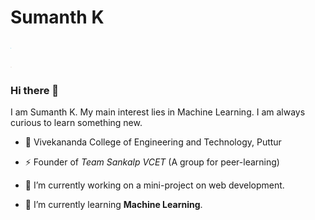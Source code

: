 # Sumanth K
<a href="https://www.linkedin.com/in/sumanthk2905"><img src="https://github.com/Sumanth2905/Sumanth2905/blob/main/assets/img/linkedin.png" alt="LinkedIN" style="width:1px;height:1px;"></a>

<a href="mailto:sumanthsubramanya@gmail.com"><img src="https://github.com/Sumanth2905/Sumanth2905/blob/main/assets/img/mail.png" alt="Email" style="width:2px;height:2px;"></a>
### Hi there 👋

I am Sumanth K. My main interest lies in Machine Learning. I am always curious to learn something new.

- :office: Vivekananda College of Engineering and Technology, Puttur

- :zap: Founder of *Team Sankalp VCET* (A group for peer-learning)

- 🔭 I’m currently working on a mini-project on web development.

- 🌱 I’m currently learning **Machine Learning**.

 

